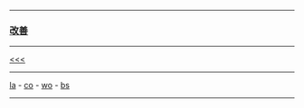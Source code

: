 
---

### [改善](https://en.wikipedia.org/wiki/Kaizen)

---

[<<<](http://ttltrk.net/)

---

[la](https://github.com/ttltrk/ELSE/blob/master/LAN/ENG/LAN.MD) -
[co](https://github.com/ttltrk/PRG/blob/master/CODING.MD) -
[wo](https://github.com/ttltrk/ELSE/blob/master/PWR/PWR.MD) - 
[bs](https://github.com/ttltrk/BKS/blob/master/README.MD) 

---

